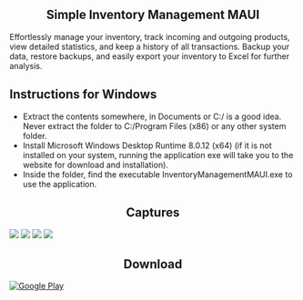 <h2 align="center">Simple Inventory Management MAUI</h2>
<p align="left">

Effortlessly manage your inventory, track incoming and outgoing products, view detailed statistics, and keep a history of all transactions. Backup your data, restore backups, and easily export your inventory to Excel for further analysis.

## Instructions for Windows

- Extract the contents somewhere, in Documents or C:/ is a good idea. Never extract the folder to C:/Program Files (x86) or any other system folder.
- Install Microsoft Windows Desktop Runtime 8.0.12 (x64) (if it is not installed on your system, running the application exe will take you to the website for download and installation).
- Inside the folder, find the executable InventoryManagementMAUI.exe to use the application.

<h2 align="center">Captures</h2>
<p align="left">

<img src="./InventoryManagementMAUI/Captures/1.png">
<img src="./InventoryManagementMAUI/Captures/2.png">
<img src="./InventoryManagementMAUI/Captures/3.png">
<img src="./InventoryManagementMAUI/Captures/4.png">

<h2 align="center">Download</h2>
<p align="left">

[![Google Play](https://upload.wikimedia.org/wikipedia/commons/7/78/Google_Play_Store_badge_EN.svg)](https://play.google.com/store/apps/details?id=com.lextrack.inventorymanagementmaui)
